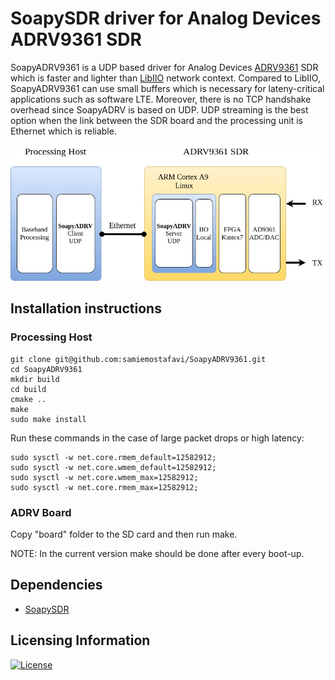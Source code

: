 # SoapySDR driver for Analog Devices ADRV9361 SDR

SoapyADRV9361 is a UDP based driver for Analog Devices [ADRV9361](https://www.analog.com/en/design-center/evaluation-hardware-and-software/evaluation-boards-kits/adrv9361-z7035.html#eb-overview) SDR which is faster and lighter than [LibIIO](https://wiki.analog.com/resources/tools-software/linux-software/libiio) network context. Compared to LibIIO, SoapyADRV9361 can use small buffers which is necessary for lateny-critical applications such as software LTE. Moreover, there is no TCP handshake overhead since SoapyADRV is based on UDP. UDP streaming is the best option when the link between the SDR board and the processing unit is Ethernet which is reliable.

<img src="doc/TestBedDetail.jpg?raw=true" alt="alt text" style="zoom: 67%;" />

## Installation instructions

### Processing Host
```
git clone git@github.com:samiemostafavi/SoapyADRV9361.git
cd SoapyADRV9361
mkdir build
cd build
cmake ..
make
sudo make install
```

Run these commands in the case of large packet drops or high latency:

```
sudo sysctl -w net.core.rmem_default=12582912;
sudo sysctl -w net.core.wmem_default=12582912;
sudo sysctl -w net.core.wmem_max=12582912;
sudo sysctl -w net.core.rmem_max=12582912;
```

### ADRV Board

Copy "board" folder to the SD card and then run make.

NOTE: In the current version make should be done after every boot-up.


## Dependencies

- [SoapySDR](https://github.com/pothosware/SoapySDR)

## Licensing Information

[![License](https://img.shields.io/badge/License-Apache%202.0-blue.svg)](https://opensource.org/licenses/Apache-2.0)

